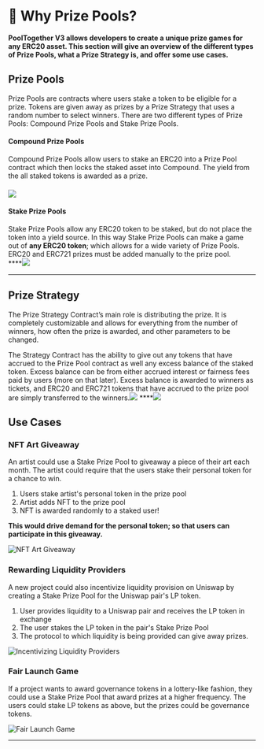 # 🧐 Why Prize Pools?

**PoolTogether V3 allows developers to create a unique prize games for any ERC20 asset. This section will give an overview of the different types of Prize Pools, what a Prize Strategy is, and offer some use cases.**

## Prize Pools

Prize Pools are contracts where users stake a token to be eligible for a prize.  Tokens are given away as prizes by a Prize Strategy that uses a random number to select winners.  There are two different types of Prize Pools: Compound Prize Pools and Stake Prize Pools.

#### Compound Prize Pools

Compound Prize Pools allow users to stake an ERC20 into a Prize Pool contract which then locks the staked asset into Compound. The yield from the all staked tokens is awarded as a prize.

#### ![](https://lh4.googleusercontent.com/Ko7A7PVLKdS9jX5sOQK939-I26X5FgeieSGEc0YaFemosButAKAJn0yVLWWvTNLPp6O2zEtxi_1SgwWly_ljGFSYVj3HAJRNccpGnziK1O5pkNzghZlsv3Pb1YwgYd3nPWKpBqXq)

#### Stake Prize Pools

Stake Prize Pools allow any ERC20 token to be staked, but do not place the token into a yield source.  In this way Stake Prize Pools can make a game out of **any ERC20 token**; which allows for a wide variety of Prize Pools.  ERC20 and ERC721 prizes must be added manually to the prize pool.  
****![](https://lh3.googleusercontent.com/R2qdUOkcD-9q392jEC8StwHhC5FLArq-ehIx8EnxNDe0tZZNUKQ2MGKTdkEKpl06O0ajNKqTEf0Oexhwf2hesi65Hf3L_rLyYm3rWWdyYbbjUMwjsYSVRO36sDP700cZKf_EyvV8)  
****

## Prize Strategy

The Prize Strategy Contract’s main role is distributing the prize. It is completely customizable and allows for everything from the number of winners, how often the prize is awarded, and other parameters to be changed. 

The Strategy Contract has the ability to give out any tokens that have accrued to the Prize Pool contract as well any excess balance of the staked token. Excess balance can be from either accrued interest or fairness fees paid by users \(more on that later\).  Excess balance is awarded to winners as tickets, and ERC20 and ERC721 tokens that have accrued to the prize pool are simply transferred to the winners.![](https://lh6.googleusercontent.com/7PC8t_bC5sRRc6OhvewACQpq2QTwRbQCXo0gkkFj3XIpRp-pBjlnVAslrCMTy4gFVAZrKSFa_vjFQdX4MVvyFNJ0d7udXFQlCwGjYL3AtdwK7PQaJUInxsartHuWWWwVkZDXmz9b)  ****![](https://lh3.googleusercontent.com/uE63a9iqZLb8E0I5EcqrHoioBwX_mYstfP_Cn3KvkT_LZQe2jfeqha7_wESvnMJDOxy74YJMSd_YzLns0g21Wn96nc85IbXJO4tgpk63da82uFFd0Kqvj3LKYrQyY13JlgcuPHTA)

## Use Cases

### NFT Art Giveaway

An artist could use a Stake Prize Pool to giveaway a piece of their art each month.  The artist could require that the users stake their personal token for a chance to win.  

1. Users stake artist's personal token in the prize pool
2. Artist adds NFT to the prize pool
3. NFT is awarded randomly to a staked user!

**This would drive demand for the personal token; so that users can participate in this giveaway.**

![NFT Art Giveaway](https://lh4.googleusercontent.com/YEeplkrmMaKy6K83Im4XDFRK1wimGYg540Eway0cHCvNtMq-dEK2oqjjplExqM8jQs0QfU4oxl6m2T-Fn9iH3nBCbuRAjQcJ5u5O9c5MmRISd-kOqKMRbXUNc6mHT69EjpDaLYdD)

### Rewarding Liquidity Providers

A new project could also incentivize liquidity provision on Uniswap by creating a Stake Prize Pool for the Uniswap pair's LP token.

1. User provides liquidity to a Uniswap pair and receives the LP token in exchange
2. The user stakes the LP token in the pair's Stake Prize Pool
3. The protocol to which liquidity is being provided can give away prizes. 

![Incentivizing Liquidity Providers](https://lh4.googleusercontent.com/RH74S-iBaMr98BIktGTv1icki2ppZCzffrp46NmLweKDNyUDmSP0EXqQDuBcS3hpmlPWFF6rW8GH7nTYAnuW1ICTSULtc09XaGda0-DOXLycZ27qPBxDHuERngNfc5QChaEsCJnB)

### Fair Launch Game

If a project wants to award governance tokens in a lottery-like fashion, they could use a Stake Prize Pool that award prizes at a higher frequency.  The users could stake LP tokens as above, but the prizes could be governance tokens.

![Fair Launch Game](https://lh5.googleusercontent.com/JfbieQz6jQywXpR83XS67XMdpYGjRh2nWU71o544pc7zsgN3lUgFJnNBOOvfHNgB_25Fn6FyMWi1OLyd4XuxVxkUaZWU3NhCCabF0iVNPHnOZq7-1SztChoDNc-Su4Ij-9N534CN)

  
****

